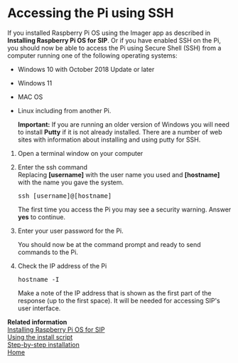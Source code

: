 # Accessing the Pi using SSH

If you installed Raspberry Pi OS using the Imager app as described in **Installing Raspberry Pi OS for SIP**. Or if you have enabled SSH on the Pi, you should now be able to access the Pi using Secure Shell \(SSH\) from a computer running one of the following operating systems:

-   Windows 10 with October 2018 Update or later
-   Windows 11
-   MAC OS
-   Linux including from another Pi.

    **Important:**
    If you are running an older version of Windows you will need to install **Putty** if it is not already installed. There are a number of web sites with information about installing and using putty for SSH.


1.  Open a terminal window on your computer

2.  Enter the ssh command  
    Replacing **[username]** with the user name you used and **[hostname]** with the name you gave the system.

    <pre>ssh [username]@[hostname]</pre>

    The first time you access the Pi you may see a security warning. Answer **yes** to continue.

3.  Enter your user password for the Pi.

    You should now be at the command prompt and ready to send commands to the Pi.

4.  Check the IP address of the Pi

    <pre>hostname -I</pre>

    Make a note of the IP address that is shown as the first part of the response \(up to the first space\). It will be needed for accessing SIP's user interface.  

**Related information**  
[Installing Raspberry Pi OS for SIP](pi_os_for_sip)  
[Using the install script](using_install.sh)  
[Step-by-step installation](install_steps)  
[Home](Home)

